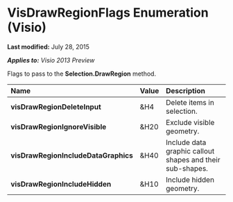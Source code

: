 
# VisDrawRegionFlags Enumeration (Visio)

 **Last modified:** July 28, 2015

 _**Applies to:** Visio 2013 Preview_

Flags to pass to the  **Selection.DrawRegion** method.



|**Name**|**Value**|**Description**|
|:-----|:-----|:-----|
| **visDrawRegionDeleteInput**|&amp;H4|Delete items in selection.|
| **visDrawRegionIgnoreVisible**|&amp;H20|Exclude visible geometry.|
| **visDrawRegionIncludeDataGraphics**|&amp;H40|Include data graphic callout shapes and their sub-shapes. |
| **visDrawRegionIncludeHidden**|&amp;H10|Include hidden geometry.|
